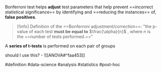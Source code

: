 Bonferroni test helps **adjust** test parameters that help prevent ==incorrect statistical significance== by identifying and ==reducing the instances== of, **false positives**.

> [!info] Definition of the ==Bonferroni adjustment/correction==:
> "the p-value of each test **must be equal to** $\frac{\alpha}{n}$ , where $n$ is the ==number of tests performed.=="

A **series of t-tests** is performed on each pair of groups



should I use this? - ![[ANOVA#^faa453]]

#definition #data-science #analysis #statistics #post-hoc
